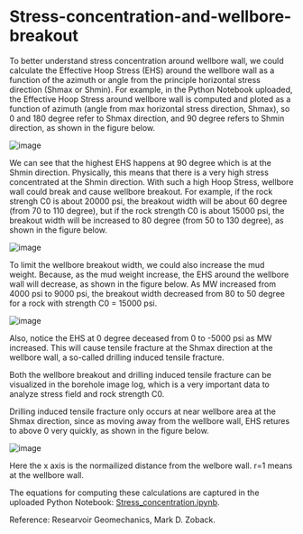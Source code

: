# Stress-concentration-and-wellbore-breakout

To better understand stress concentration around wellbore wall, we could calculate the Effective Hoop Stress (EHS) around the wellbore wall as a function of the azimuth or angle from the principle horizontal stress direction (Shmax or Shmin). For example, in the Python Notebook uploaded, the Effective Hoop Stress around wellbore wall is computed and ploted as a function of azimuth (angle from max horizontal stress direction, Shmax), so 0 and 180 degree refer to Shmax direction, and 90 degree refers to Shmin direction, as shown in the figure below. 

![image](https://github.com/user-attachments/assets/f5669773-9d1c-49f1-bf6e-d4f5fdafbd9a)

We can see that the highest EHS happens at 90 degree which is at the Shmin direction. Physically, this means that there is a very high stress concentrated at the Shmin direction. With such a high Hoop Stress, wellbore wall could break and cause wellbore breakout. For example, if the rock strengh C0 is about 20000 psi, the breakout width will be about 60 degree (from 70 to 110 degree), but if the rock strength C0 is about 15000 psi, the breakout width will be increased to 80 degree (from 50 to 130 degree), as shown in the figure below.

![image](https://github.com/user-attachments/assets/e81ea976-fe8a-4215-b223-8e7039c89b16)

To limit the wellbore breakout width, we could also increase the mud weight. Because, as the mud weight increase, the EHS around the wellbore wall will decrease, as shown in the figure below. As MW increased from 4000 psi to 9000 psi, the breakout width decreased from 80 to 50 degree for a rock with strength C0 = 15000 psi.

![image](https://github.com/user-attachments/assets/9d7de49b-40c3-44aa-95b9-077fbfb745d3)

Also, notice the EHS at 0 degree deceased from 0 to -5000 psi as MW increased. This will cause tensile fracture at the Shmax direction at the wellbore wall, a so-called drilling induced tensile fracture. 

Both the wellbore breakout and drilling induced tensile fracture can be visualized in the borehole image log, which is a very important data to analyze stress field and rock strength C0.

Drilling induced tensile fracture only occurs at near wellbore area at the Shmax direction, since as moving away from the wellbore wall, EHS retures to above 0 very quickly, as shown in the figure below.

![image](https://github.com/user-attachments/assets/246f6308-c73e-4cdb-8ca4-3e7c38063f66)

Here the x axis is the normailized distance from the welbore wall. r=1 means at the wellbore wall. 

The equations for computing these calculations are captured in the uploaded Python Notebook: [Stress_concentration.ipynb](/Stress_concentration.ipynb).

Reference: Researvoir Geomechanics, Mark D. Zoback.




